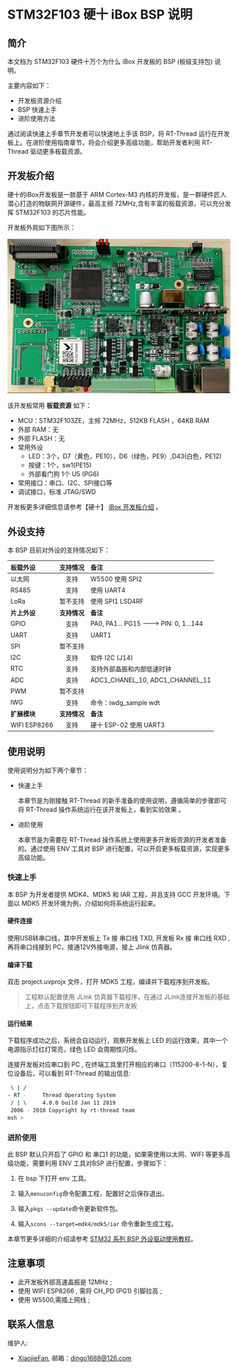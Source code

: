 # STM32F103 硬十 iBox BSP 说明

## 简介

本文档为 STM32F103 硬件十万个为什么 iBox 开发板的 BSP (板级支持包) 说明。

主要内容如下：

- 开发板资源介绍
- BSP 快速上手
- 进阶使用方法

通过阅读快速上手章节开发者可以快速地上手该 BSP，将 RT-Thread 运行在开发板上。在进阶使用指南章节，将会介绍更多高级功能，帮助开发者利用 RT-Thread 驱动更多板载资源。

## 开发板介绍

硬十的iBox开发板是一款基于 ARM Cortex-M3 内核的开发板，是一群硬件匠人潜心打造的物联网开源硬件，最高主频 72MHz,含有丰富的板载资源，可以充分发挥 STM32F103 的芯片性能。

开发板外观如下图所示：

![board](figures/board.png)

该开发板常用 **板载资源** 如下：

- MCU：STM32F103ZE，主频 72MHz，512KB FLASH ，64KB RAM
- 外部 RAM：无
- 外部 FLASH：无
- 常用外设
  - LED：3个，D7（黄色，PE10），D6（绿色，PE9）,D43(白色，PE12)
  - 按键：1个，sw1(PE15)
  - 外部看门狗 1个 U5 (PG6)
- 常用接口：串口、I2C、SPI接口等
- 调试接口，标准 JTAG/SWD

开发板更多详细信息请参考【硬十】 [iBox 开发板介绍](http://www.hw100k.com/forum.php?mod=viewthread&tid=3441&extra=page%3D2) 。

## 外设支持

本 BSP 目前对外设的支持情况如下：

| **板载外设**      | **支持情况** | **备注**                              |
| :----------------- | :----------: | :------------------------------------- |
| 以太网            |    支持      |  W5500   使用 SPI2                    |
| RS485             |    支持      |          使用 UART4                   |
| LoRa              |   暂不支持   |          使用 SPI1 LSD4RF             |
| **片上外设**      | **支持情况** | **备注**                              |
| GPIO              |     支持     | PA0, PA1... PG15 ---> PIN: 0, 1...144 |
| UART              |     支持     | UART1                                 |
| SPI               |   暂不支持   |                                       |
| I2C               |     支持     | 软件 I2C (J14)                        |
| RTC               |     支持     | 支持外部晶振和内部低速时钟 |
| ADC               |     支持     | ADC1_CHANEL_10, ADC1_CHANNEL_11       |
| PWM               |   暂不支持   |                                       |
| IWG               |    支持      | 命令：iwdg_sample wdt                 |
| **扩展模块**      | **支持情况** | **备注**                              |
| WIFI  ESP8266     |    支持      | 硬十 ESP-02   使用 UART3              |

## 使用说明

使用说明分为如下两个章节：

- 快速上手

    本章节是为刚接触 RT-Thread 的新手准备的使用说明，遵循简单的步骤即可将 RT-Thread 操作系统运行在该开发板上，看到实验效果 。

- 进阶使用

    本章节是为需要在 RT-Thread 操作系统上使用更多开发板资源的开发者准备的。通过使用 ENV 工具对 BSP 进行配置，可以开启更多板载资源，实现更多高级功能。


### 快速上手

本 BSP 为开发者提供 MDK4、MDK5 和 IAR 工程，并且支持 GCC 开发环境。下面以 MDK5 开发环境为例，介绍如何将系统运行起来。

#### 硬件连接

使用USB转串口线，其中开发板上 Tx 接 串口线 TXD, 开发板 Rx 接 串口线 RXD ,再将串口线接到 PC，接通12V外接电源，接上 Jlink 仿真器。

#### 编译下载

双击 project.uvprojx 文件，打开 MDK5 工程，编译并下载程序到开发板。

> 工程默认配置使用 JLink 仿真器下载程序，在通过 JLink连接开发板的基础上，点击下载按钮即可下载程序到开发板

#### 运行结果

下载程序成功之后，系统会自动运行，观察开发板上 LED 的运行效果，其中一个电源指示灯红灯常亮，绿色 LED 会周期性闪烁。

连接开发板对应串口到 PC , 在终端工具里打开相应的串口（115200-8-1-N），复位设备后，可以看到 RT-Thread 的输出信息:

```bash
 \ | /
- RT -     Thread Operating System
 / | \     4.0.0 build Jan 11 2019
 2006 - 2018 Copyright by rt-thread team
msh >
```
### 进阶使用

此 BSP 默认只开启了 GPIO 和 串口1 的功能，如果需使用以太网、WIFI 等更多高级功能，需要利用 ENV 工具对BSP 进行配置，步骤如下：

1. 在 bsp 下打开 env 工具。

2. 输入`menuconfig`命令配置工程，配置好之后保存退出。

3. 输入`pkgs --update`命令更新软件包。

4. 输入`scons --target=mdk4/mdk5/iar` 命令重新生成工程。

本章节更多详细的介绍请参考 [STM32 系列 BSP 外设驱动使用教程](../docs/STM32系列BSP外设驱动使用教程.md)。

## 注意事项

- 此开发板外部高速晶振是 12MHz ;
- 使用 WIFI ESP8266 , 需将 CH_PD (PG1) 引脚拉高 ; 
- 使用 W5500,需插上网线 ; 

## 联系人信息

维护人:

-  [XiaojieFan](https://github.com/XiaojieFan), 邮箱：<dingo1688@126.com>

